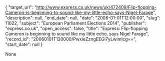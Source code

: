{
  "target_url": "http://www.express.co.uk/news/uk/472409/Flip-flopping-Cameron-is-beginning-to-sound-like-my-little-echo-says-Nigel-Farage", 
  "description": null, 
  "end_date": null, 
  "date": "2006-01-01T12:00:00", 
  "slug": 11022, 
  "subject": "European Parliament Elections 2014", 
  "publisher": "express.co.uk", 
  "open_access": false, 
  "title": "Express: Flip-flopping Cameron is beginning to sound like my little echo, says Nigel Farage", 
  "record_id": "20060101T120000/PwxieZzngEEGi7yLwimIcg==", 
  "start_date": null
}

None